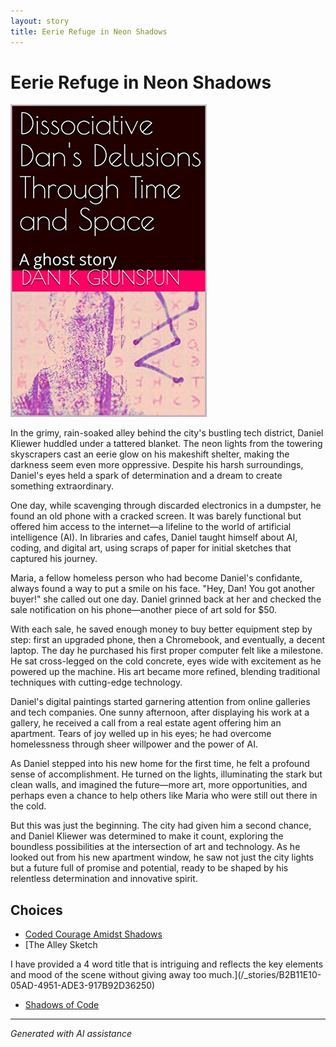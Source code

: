 ```yaml
---
layout: story
title: Eerie Refuge in Neon Shadows
---
```


# Eerie Refuge in Neon Shadows

![Eerie Refuge in Neon Shadows](/input_images/B01N78T9F9.01._SCLZZZZZZZ_SX500_.jpg)

In the grimy, rain-soaked alley behind the city's bustling tech district, Daniel Kliewer huddled under a tattered blanket. The neon lights from the towering skyscrapers cast an eerie glow on his makeshift shelter, making the darkness seem even more oppressive. Despite his harsh surroundings, Daniel's eyes held a spark of determination and a dream to create something extraordinary.

One day, while scavenging through discarded electronics in a dumpster, he found an old phone with a cracked screen. It was barely functional but offered him access to the internet—a lifeline to the world of artificial intelligence (AI). In libraries and cafes, Daniel taught himself about AI, coding, and digital art, using scraps of paper for initial sketches that captured his journey.

Maria, a fellow homeless person who had become Daniel's confidante, always found a way to put a smile on his face. "Hey, Dan! You got another buyer!" she called out one day. Daniel grinned back at her and checked the sale notification on his phone—another piece of art sold for $50.

With each sale, he saved enough money to buy better equipment step by step: first an upgraded phone, then a Chromebook, and eventually, a decent laptop. The day he purchased his first proper computer felt like a milestone. He sat cross-legged on the cold concrete, eyes wide with excitement as he powered up the machine. His art became more refined, blending traditional techniques with cutting-edge technology.

Daniel's digital paintings started garnering attention from online galleries and tech companies. One sunny afternoon, after displaying his work at a gallery, he received a call from a real estate agent offering him an apartment. Tears of joy welled up in his eyes; he had overcome homelessness through sheer willpower and the power of AI.

As Daniel stepped into his new home for the first time, he felt a profound sense of accomplishment. He turned on the lights, illuminating the stark but clean walls, and imagined the future—more art, more opportunities, and perhaps even a chance to help others like Maria who were still out there in the cold.

But this was just the beginning. The city had given him a second chance, and Daniel Kliewer was determined to make it count, exploring the boundless possibilities at the intersection of art and technology. As he looked out from his new apartment window, he saw not just the city lights but a future full of promise and potential, ready to be shaped by his relentless determination and innovative spirit.


## Choices

* [Coded Courage Amidst Shadows](/_stories/319815256_5961632573931129_6407827479216061436_)
* [The Alley Sketch

I have provided a 4 word title that is intriguing and reflects the key elements and mood of the scene without giving away too much.](/_stories/B2B11E10-05AD-4951-ADE3-917B92D36250)
* [Shadows of Code](/_stories/20221014_153920)


---
*Generated with AI assistance*
